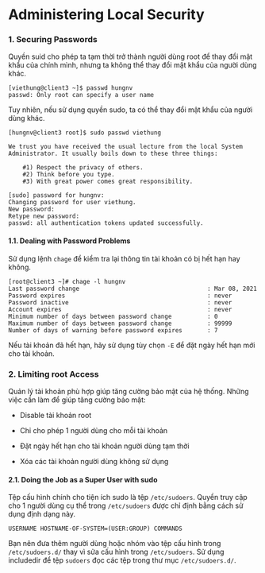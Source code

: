 # Administering Local Security

### 1. Securing Passwords

Quyền suid cho phép ta tạm thời trở thành người dùng root để thay đổi mật khẩu của chính mình, nhưng ta không thể thay đổi mật khẩu của người dùng khác. 

```
[viethung@client3 ~]$ passwd hungnv
passwd: Only root can specify a user name
```

Tuy nhiên, nếu sử dụng quyền sudo, ta có thể thay đổi mật khẩu của người dùng khác. 

```
[hungnv@client3 root]$ sudo passwd viethung

We trust you have received the usual lecture from the local System
Administrator. It usually boils down to these three things:

    #1) Respect the privacy of others.
    #2) Think before you type.
    #3) With great power comes great responsibility.

[sudo] password for hungnv:
Changing password for user viethung.
New password:
Retype new password:
passwd: all authentication tokens updated successfully.
```

#### 1.1. Dealing with Password Problems

Sử dụng lệnh `chage` để kiểm tra lại thông tin tài khoản có bị hết hạn hay không. 

```
[root@client3 ~]# chage -l hungnv
Last password change                                    : Mar 08, 2021
Password expires                                        : never
Password inactive                                       : never
Account expires                                         : never
Minimum number of days between password change          : 0
Maximum number of days between password change          : 99999
Number of days of warning before password expires       : 7
```

Nếu tài khoản đã hết hạn, hãy sử dụng tùy chọn `-E` để đặt ngày hết hạn mới cho tài khoản. 

### 2. Limiting root Access

Quản lý tài khoản phù hợp giúp tăng cường bảo mật của hệ thống. Những việc cần làm để giúp tăng cường bảo mật: 

- Disable tài khoản root

- Chỉ cho phép 1 người dùng cho mỗi tài khoản

- Đặt ngày hết hạn cho tài khoản người dùng tạm thời

- Xóa các tài khoản người dùng không sử dụng

#### 2.1. Doing the Job as a Super User with sudo

Tệp cấu hình chính cho tiện ích sudo là tệp `/etc/sudoers`. Quyền truy cập cho 1 người dùng cụ thể trong `/etc/sudoers` được chỉ định bằng cách sử dụng định dạng này. 

```
USERNAME HOSTNAME-OF-SYSTEM=(USER:GROUP) COMMANDS
```
Bạn nên đưa thêm người dùng hoặc nhóm vào tệp cấu hình trong `/etc/sudoers.d/` thay vì sửa cấu hình trong `/etc/sudoers`. 
Sử dụng includedir để tệp `sudoers` đọc các tệp trong thư mục `/etc/sudoers.d/`. 







